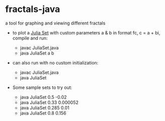 # fractals-java
a tool for graphing and viewing different fractals

[view]: https://github.com/adobroshynskyi/fractals-java/blob/master/img/view.png "Graph Fractal View"

- to plot a [Julia Set](https://en.wikipedia.org/wiki/Julia_set) with custom parameters a & b in format fc, c = a + bi, compile and run:
  - javac JuliaSet.java
  - java JuliaSet a b
- can also run with no custom initialization:
  - javac JuliaSet.java
  - java JuliaSet

- Some sample sets to try out:
  - java JuliaSet 0.5 -0.02
  - java JuliaSet 0.33 0.000052
  - java JuliaSet 0.285 0.01
  - java JuliaSet 0.8 0.156
